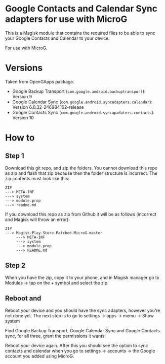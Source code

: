 # Google Contacts and Calendar Sync adapters for use with MicroG

This is a Magisk module that contains the required files to be able to sync your Google Contacts and Calendar to your device.

For use with MicroG.

# Versions

Taken from OpenGApps package.

- Google Backup Transport (`com.google.android.backuptransport`): Version 9
- Google Calendar Sync (`com.google.android.syncadapters.calendar`): Version 6.0.32-246984162-release
- Google Contacts Sync (`com.google.android.syncapadaters.contacts`): Version 10

# How to
## Step 1
Download this git repo, and zip the folders. You cannot download this repo as zip and flash that zip because then the folder structure is incorrect. The zip contents must look like this:
```
ZIP
---> META-INF
---> system
---> module.prop
---> readme.md
```

If you download this repo as zip from Github it will be as follows (incorrect and Magisk will throw an error):
```
ZIP
---> Magisk-Play-Store-Patched-MicroG-master
     ---> META-INF
     ---> system
     ---> module.prop
     ---> README.md
```

## Step 2
When you have the zip, copy it to your phone, and in Magisk manager go to Modules -> tap on the + symbol and select the zip.

## Reboot and
Reboot your device and you should have the sync adapters, however you're not done yet. The next step is to go to settings -> apps -> memu -> Show system

Find Google Backup Transport, Google Calendar Sync and Google Contacts sync, for all three, grant the permissions it wants.

Reboot your device again. After this you should see the option to sync contacts and calendar when you go to settings -> accounts -> the Google account you added using MicroG.